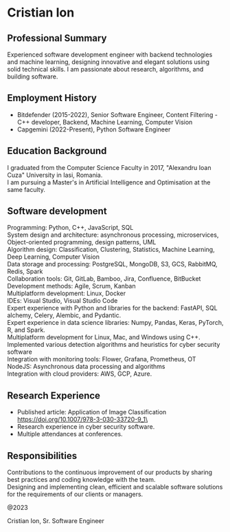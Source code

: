 # Cristian Ion

## Professional Summary
Experienced software development engineer with backend technologies and machine learning, designing innovative and elegant solutions using solid technical skills. I am passionate about research, algorithms, and building software.

## Employment History
- Bitdefender (2015-2022), Senior Software Engineer, Content Filtering - C++ developer, Backend, Machine Learning, Computer Vision
- Capgemini (2022-Present), Python Software Engineer

## Education Background
I graduated from the Computer Science Faculty in 2017, "Alexandru Ioan Cuza" University in Iasi, Romania.\
I am pursuing a Master's in Artificial Intelligence and Optimisation at the same faculty.

## Software development
Programming: Python, C++, JavaScript, SQL\
System design and architecture: asynchronous processing, microservices, Object-oriented programming, design patterns, UML\
Algorithm design: Classification, Clustering, Statistics, Machine Learning, Deep Learning, Computer Vision\
Data storage and processing: PostgreSQL, MongoDB, S3, GCS, RabbitMQ, Redis, Spark\
Collaboration tools: Git, GitLab, Bamboo, Jira, Confluence, BitBucket\
Development methods: Agile, Scrum, Kanban\
Multiplatform development: Linux, Docker\
IDEs: Visual Studio, Visual Studio Code\
Expert experience with Python and libraries for the backend: FastAPI, SQL alchemy, Celery, Alembic, and Pydantic.\
Expert experience in data science libraries: Numpy, Pandas, Keras, PyTorch, R, and Spark.\
Multiplatform development for Linux, Mac, and Windows using C++.\
Implemented various detection algorithms and heuristics for cyber security software\
Integration with monitoring tools: Flower, Grafana, Prometheus, OT\
NodeJS: Asynchronous data processing and algorithms\
Integration with cloud providers: AWS, GCP, Azure.

## Research Experience
- Published article: Application of Image Classification https://doi.org/10.1007/978-3-030-33720-9_1\
- Research experience in cyber security software.
- Multiple attendances at conferences.

## Responsibilities
Contributions to the continuous improvement of our products by sharing best practices and coding knowledge with the team.\
Designing and implementing clean, efficient and scalable software solutions for the requirements of our clients or managers.

@2023

Cristian Ion, Sr. Software Engineer
